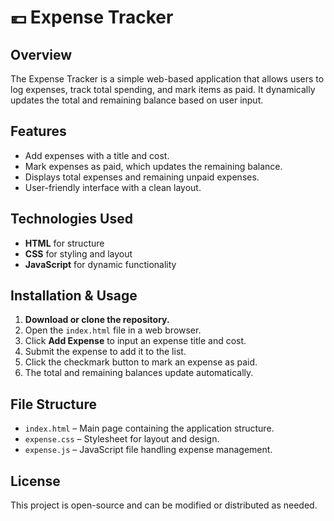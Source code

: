 # 💶 Expense Tracker

## Overview

The Expense Tracker is a simple web-based application that allows users to log expenses, track total spending, and mark items as paid. It dynamically updates the total and remaining balance based on user input.

## Features

- Add expenses with a title and cost.
- Mark expenses as paid, which updates the remaining balance.
- Displays total expenses and remaining unpaid expenses.
- User-friendly interface with a clean layout.

## Technologies Used

- **HTML** for structure
- **CSS** for styling and layout
- **JavaScript** for dynamic functionality

## Installation & Usage

1. **Download or clone the repository.**
2. Open the `index.html` file in a web browser.
3. Click **Add Expense** to input an expense title and cost.
4. Submit the expense to add it to the list.
5. Click the checkmark button to mark an expense as paid.
6. The total and remaining balances update automatically.

## File Structure

- `index.html` – Main page containing the application structure.
- `expense.css` – Stylesheet for layout and design.
- `expense.js` – JavaScript file handling expense management.

## License

This project is open-source and can be modified or distributed as needed.
